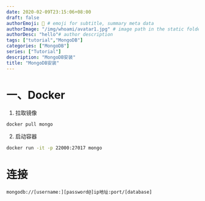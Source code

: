 ```yaml
---
date: 2020-02-09T23:15:06+08:00
draft: false
authorEmoji: 🤖 # emoji for subtitle, summary meta data
authorImage: "/img/whoami/avatar1.jpg" # image path in the static folder
authorDesc: "hello"# author description
tags: ["tutorial","MongoDB"]
categories: ["MongoDB"]
series: ["Tutorial"]
description: "MongoDB安装"
title: "MongoDB安装"
---
```

# 一、Docker
1. 拉取镜像
```shell
docker pull mongo
```
2. 启动容器
```bash
docker run -it -p 22000:27017 mongo

```


# 连接
```
mongodb://[username:][password@]ip地址:port/[database]
```